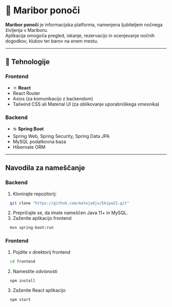 # 🌃 Maribor ponoči

**Maribor ponoči** je informacijska platforma, namenjena ljubiteljem nočnega življenja v Mariboru.  
Aplikacija omogoča pregled, iskanje, rezervacijo in ocenjevanje nočnih dogodkov, klubov ter barov na enem mestu.

---

## 🧩 Tehnologije

### Frontend
- ⚛️ **React**
- React Router
- Axios (za komunikacijo z backendom)
- Tailwind CSS ali Material UI (za oblikovanje uporabniškega vmesnika)

### Backend
- ☕ **Spring Boot**
- Spring Web, Spring Security, Spring Data JPA
- MySQL podatkovna baza
- Hibernate ORM

---

## Navodila za nameščanje 

### Backend
1. Klonirajte repozitorij:
```bash
  git clone "https://github.com/matejadju/Ekipa22.git"
```
2. Prepričajte se, da imate nameščen Java 11+ in MySQL.
3. Zaženite aplikacijo frontend
```bash
  mvn spring-boot:run
```

### Frontend
1. Pojdite v direktorij frontend
```bash
  cd frontend
```
2. Namestite odvisnosti
```bash
  npm install
```
3. Zaženite React aplikacijo
```bash
  npm start
``` 
